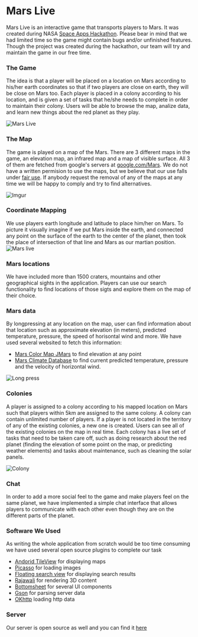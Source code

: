 # Mars Live

Mars Live is an interactive game that transports players to Mars. It was created during NASA [Space Apps Hackathon](https://2016.spaceappschallenge.org/). Please bear in mind that we had limited time so the game might contain bugs and/or unfinished features. Though the project was created during the hackathon, our team will try and maintain the game in our free time.

### The Game
The idea is that a player will be placed on a location on Mars according to his/her earth coordinates so that if two players are close on earth, they will be close on Mars too. Each player is placed in a colony according to his location, and is given a set of tasks that he/she needs to complete in order to maintain their colony. Users will be able to browse the map, analize data, and learn new things about the red planet as they play.

![Mars Live](http://i.imgur.com/wi0pwFl.png?1)

### The Map
The game is played on a map of the Mars. There are 3 different maps in the game, an elevation map, an infrared map and a map of visible surface. All 3 of them are fetched from google's servers at [google.com/Mars](http://google.com/Mars). We do not have a written permision to use the maps, but we believe that our use falls under [fair use](https://www.wikiwand.com/en/Fair_use). If anybody request the removal of any of the maps at any time we will be happy to comply and try to find alternatives.

![Imgur](http://i.imgur.com/yohInr3.jpg)
### Coordinate Mapping

We use players earth longitude and latitude to place him/her on Mars. To picture it visually imagine if we put Mars inside the earth, and connected any point on the surface of the earth to the center of the planet, then took the place of intersection of that line and Mars as our martian position.
![Mars live](http://i.imgur.com/wUChl9t.png?1)

### Mars locations

We have included more than 1500 craters, mountains and other geographical sights in the application. Players can use our search functionality to find locations of those sigts and explore them on the map of their choice.

### Mars data

By longpressing at any location on the map, user can find information about that location such as approximate elevation (in meters), predicted temperature, pressure, the speed of horisontal wind and more. We have used several websited to fetch this information:
* [Mars Color Map JMars](http://jMars.Mars.asu.edu/maps/?layer=MOLA_Color) to find elevation at any point
* [Mars Climate Database](http://www-Mars.lmd.jussieu.fr/mcd_python/) to find current predicted temperature, pressure and the velocity of horizontal wind.

![Long press](http://i.imgur.com/g7Nnkt5.png?1)

### Colonies

A player is assigned to a colony according to his mapped location on Mars such that players within 5km are assigned to the same colony. A colony can contain unlimited number of players. If a player is not located in the territory of any of the existing colonies, a new one is created. Users can see all of the existing colonies on the map in real time. Each colony has a live set of tasks that need to be taken care off, such as doing research about the red planet (finding the elevation of some point on the map, or predicting weather elements) and tasks about maintenance, such as cleaning the solar panels.​

![Colony](http://i.imgur.com/RI2QlFt.png?1)

### Chat

In order to add a more social feel to the game and make players feel on the same planet, we have implemented a simple chat interface that allows players to communicate with each other even though they are on the different parts of the planet.

### Software We Used

As writing the whole application from scratch would be too time consuming we have used several open source plugins to complete our task

* [Andorid TileView](/moagrius/TileView) for displaying maps
* [Picasso](http://square.github.io/picasso/) for loading images
* [Floating search view](/arimorty/floatingsearchview) for displaying search results
* [Rajawali](/Rajawali/Rajawali) for rendering 3D content
* [Bottomsheet](/Flipboard/bottomsheet) for several UI components
* [Gson](/google/gson) for parsing server data
* [OKhttp](/square/okhttp) loading http data


### Server

Our server is open source as well and you can find it [here](/mhamlet/MarsLiveServer)